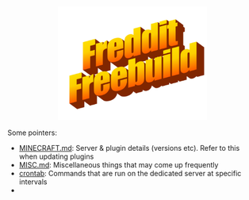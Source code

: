 <p align="center">
    <img src='assets/freddit-freebuild.png' width='300'>
</p>

Some pointers:
- [MINECRAFT.md](./MINECRAFT.md): Server & plugin details (versions etc). Refer to this when updating plugins
- [MISC.md](./docs/misc.md): Miscellaneous things that may come up frequently
- [crontab](./etc/crontab): Commands that are run on the dedicated server at specific intervals
- 